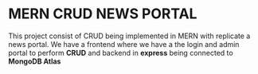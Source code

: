 <h1>MERN CRUD NEWS PORTAL
</h1>
<p>
This project consist of CRUD being  implemented in MERN with replicate a news portal. We have a frontend where we have a the login and admin portal to perform <b>CRUD</b> and backend in <b>express</b> being connected to <b>MongoDB Atlas</b></p>
